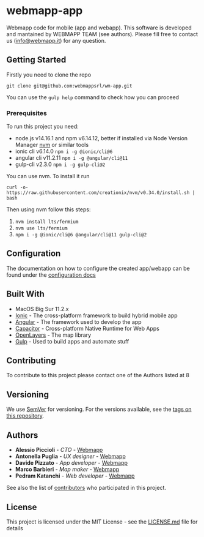 # webmapp-app

Webmapp code for mobile (app and webapp).
This software is developed and mantained by WEBMAPP TEAM (see authors). Please fill free to contact us (info@webmapp.it) for any question.

## Getting Started

Firstly you need to clone the repo

`git clone git@github.com:webmappsrl/wm-app.git`

You can use the `gulp help` command to check how you can proceed

### Prerequisites

To run this project you need:

- node.js v14.16.1 and npm v6.14.12, better if installed via Node Version Manager [nvm](https://github.com/nvm-sh/nvm) or similar tools
- ionic cli v6.14.0 `npm i -g @ionic/cli@6`
- angular cli v11.2.11 `npm i -g @angular/cli@11`
- gulp-cli v2.3.0 `npm i -g gulp-cli@2`

You can use nvm. To install it run

`curl -o- https://raw.githubusercontent.com/creationix/nvm/v0.34.0/install.sh | bash`

Then using nvm follow this steps:

1. `nvm install lts/fermium`
2. `nvm use lts/fermium`
3. `npm i -g @ionic/cli@6 @angular/cli@11 gulp-cli@2`

## Configuration

The documentation on how to configure the created app/webapp can be found under the [configuration docs](docs/config/config.md)

## Built With

- MacOS Big Sur 11.2.x
- [Ionic](https://ionicframework.com/docs) - The cross-platform framework to build hybrid mobile app
- [Angular](https://angular.io/docs) - The framework used to develop the app
- [Capacitor](https://capacitorjs.com/docs) - Cross-platform Native Runtime for Web Apps
- [OpenLayers](https://openlayers.org/en/latest/doc/) - The map library
- [Gulp](https://gulpjs.com/) - Used to build apps and automate stuff

## Contributing

To contribute to this project please contact one of the Authors listed at 8

## Versioning

We use [SemVer](http://semver.org/) for versioning. For the versions available, see the [tags on this repository](https://github.com/webmappsrl/wm-app/tags).

## Authors

- **Alessio Piccioli** - _CTO_ - [Webmapp](https://github.com/piccioli)
- **Antonella Puglia** - _UX designer_ - [Webmapp](https://github.com/antonellapuglia)
- **Davide Pizzato** - _App developer_ - [Webmapp](https://github.com/dvdpzzt-webmapp)
- **Marco Barbieri** - _Map maker_ - [Webmapp](https://github.com/marchile)
- **Pedram Katanchi** - _Web developer_ - [Webmapp](https://github.com/padramkat)

See also the list of [contributors](https://github.com/webmappsrl/wm-app/graphs/contributors) who participated in this project.

## License

This project is licensed under the MIT License - see the [LICENSE.md](LICENSE.md) file for details
